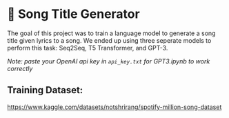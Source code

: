 # 🎵 Song Title Generator

The goal of this project was to train a language model to generate a song title given lyrics to a song. We ended up using three seperate models to perform this task: Seq2Seq, T5 Transformer, and GPT-3.

*Note: paste your OpenAI api key in `api_key.txt` for GPT3.ipynb to work correctly*

## Training Dataset:
https://www.kaggle.com/datasets/notshrirang/spotify-million-song-dataset
